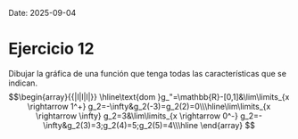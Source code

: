 Date: 2025-09-04

# Ejercicio 12


Dibujar la gráfica de una función que tenga todas las características que se indican.
$$\begin{array}{{|l|l|l|}}
 \hline\text{dom }g_"=\mathbb{R}-[0,1]&\lim\limits_{x \rightarrow 1^+} g_2=-\infty&g_2(-3)=g_2(2)=0\\\hline\lim\limits_{x \rightarrow \infty} g_2=3&\lim\limits_{x \rightarrow 0^-} g_2=-\infty&g_2(3)=3;g_2(4)=5;g_2(5)=4\\\hline
\end{array}
$$